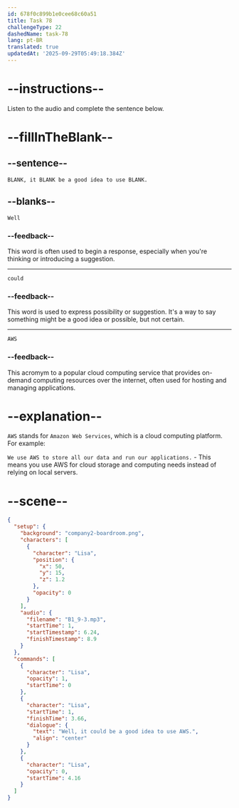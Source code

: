 ```yaml
---
id: 678f0c899b1e0cee68c60a51
title: Task 78
challengeType: 22
dashedName: task-78
lang: pt-BR
translated: true
updatedAt: '2025-09-29T05:49:18.384Z'
---
```


<!-- (audio) Lisa: Well, it could be a good idea to use AWS. -->

# --instructions--

Listen to the audio and complete the sentence below.

# --fillInTheBlank--

## --sentence--

`BLANK, it BLANK be a good idea to use BLANK.`

## --blanks--

`Well`

### --feedback--

This word is often used to begin a response, especially when you're thinking or introducing a suggestion.

---

`could`

### --feedback--

This word is used to express possibility or suggestion. It's a way to say something might be a good idea or possible, but not certain.

---

`AWS`

### --feedback--

This acromym to a popular cloud computing service that provides on-demand computing resources over the internet, often used for hosting and managing applications.

# --explanation--

`AWS` stands for `Amazon Web Services`, which is a cloud computing platform. For example:

`We use AWS to store all our data and run our applications.` - This means you use AWS for cloud storage and computing needs instead of relying on local servers.

# --scene--

```json
{
  "setup": {
    "background": "company2-boardroom.png",
    "characters": [
      {
        "character": "Lisa",
        "position": {
          "x": 50,
          "y": 15,
          "z": 1.2
        },
        "opacity": 0
      }
    ],
    "audio": {
      "filename": "B1_9-3.mp3",
      "startTime": 1,
      "startTimestamp": 6.24,
      "finishTimestamp": 8.9
    }
  },
  "commands": [
    {
      "character": "Lisa",
      "opacity": 1,
      "startTime": 0
    },
    {
      "character": "Lisa",
      "startTime": 1,
      "finishTime": 3.66,
      "dialogue": {
        "text": "Well, it could be a good idea to use AWS.",
        "align": "center"
      }
    },
    {
      "character": "Lisa",
      "opacity": 0,
      "startTime": 4.16
    }
  ]
}
```
